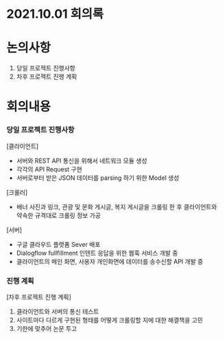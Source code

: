 # 2021.10.01 회의록



# 논의사항

1. 당일 프로젝트 진행사항
2. 차후 프로젝트 진행 계획



# 회의내용

### 당일 프로젝트 진행사항

[클라이언트]
- 서버와 REST API 통신을 위해서 네트워크 모듈 생성
- 각각의 API Request 구현
- 서버로부터 받은 JSON 데이터를 parsing 하기 위한 Model 생성

[크롤러]
- 배너 사진과 링크, 관광 및 문화 게시글, 복지 게시글을 크롤링 한 후 클라이언트와 약속한 규격대로 크롤링 정보 가공

[서버]
- 구글 클라우드 플랫폼 Sever 배포
- Dialogflow fullfillment 인텐트 응답을 위한 웹훅 서비스 개발 중
- 클라이언트의 메인 화면, 사용자 개인화면에 데이터를 송수신할 API 개발 중

### 진행 계획

[차후 프로젝트 진행 계획]

1. 클라이언트와 서버의 통신 테스트
2. 사이트마다 다르게 구현된 형태를 어떻게 크롤링할 지에 대한 해결책을 고민
3. 기한에 맞추어 논문 투고
